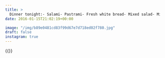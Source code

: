 ```yaml
---
title: >
  Dinner tonight:- Salami- Pastrami- Fresh white bread- Mixed salad- Middle Eastern Wild Rice Salad- Falafel
date: 2016-01-15T21:02:19+00:00

image: "/img/b89e0481cd83f99d67e7d718ed02f780.jpg"
draft: false
instagram: true
---
```


{{<photo src="/img/b89e0481cd83f99d67e7d718ed02f780.jpg">}}
